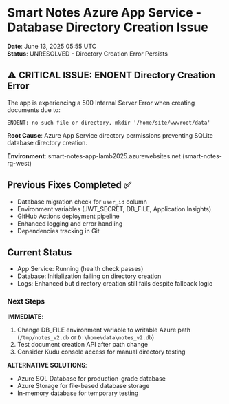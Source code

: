 # Smart Notes Azure App Service - Database Directory Creation Issue
**Date**: June 13, 2025 05:55 UTC  
**Status**: UNRESOLVED - Directory Creation Error Persists  

## ⚠️ CRITICAL ISSUE: ENOENT Directory Creation Error

The app is experiencing a 500 Internal Server Error when creating documents due to:
```
ENOENT: no such file or directory, mkdir '/home/site/wwwroot/data'
```

**Root Cause**: Azure App Service directory permissions preventing SQLite database directory creation.

**Environment**: smart-notes-app-lamb2025.azurewebsites.net (smart-notes-rg-west)

## Previous Fixes Completed ✅
- Database migration check for `user_id` column
- Environment variables (JWT_SECRET, DB_FILE, Application Insights)
- GitHub Actions deployment pipeline
- Enhanced logging and error handling
- Dependencies tracking in Git

## Current Status
- App Service: Running (health check passes)
- Database: Initialization failing on directory creation
- Logs: Enhanced but directory creation still fails despite fallback logic

### Next Steps
**IMMEDIATE**: 
1. Change DB_FILE environment variable to writable Azure path (`/tmp/notes_v2.db` or `D:\home\data\notes_v2.db`)
2. Test document creation API after path change
3. Consider Kudu console access for manual directory testing

**ALTERNATIVE SOLUTIONS**: 
- Azure SQL Database for production-grade database
- Azure Storage for file-based database storage
- In-memory database for temporary testing
